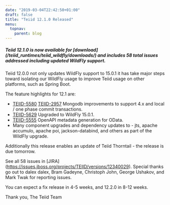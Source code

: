 ```yaml
---
date: "2019-03-04T22:42:50+01:00"
draft: false
title: "Teiid 12.1.0 Released"
menu:
  topnav:
    parent: blog
---
```


##### Teiid 12.1.0 is now available for [download] (/teiid_runtimes/teiid_wildfly/downloads/) and includes 58 total issues addressed including updated WildFly support.

<!--more-->

Teiid 12.0.0 not only updates WildFly support to 15.0.1 it has take major steps toward isolating our WildFly usage to improve Teiid usage on other platforms, such as Spring Boot.

The feature highlights for 12.1 are:

<ul>
  <li><a href="https://issues.jboss.org/browse/TEIID-5580">TEIID-5580</a> <a href="https://issues.jboss.org/browse/TEIID-2957">TEIID-2957</a> Mongodb improvements to support 4.x and local / one phase commit transactions.</li>
  <li><a href="https://issues.jboss.org/browse/TEIID-5629">TEIID-5629</a> Upgraded to WildFly 15.0.1.</li>
  <li><a href="https://issues.jboss.org/browse/TEIID-5555">TEIID-5555</a> OpenAPI metadata generation for OData.</li>
  <li>Many component upgrades and dependency updates to - jts, apache accumulo, apache poi, jackson-databind, and others as part of the WildFly upgrade.</li>
</ul>

Additionally this release enables an update of Teiid Thorntail - the release is due tomorrow.

See all 58 issues in [JIRA] (https://issues.jboss.org/projects/TEIID/versions/12340029).  Special thanks go out to dalex dalex, Bram Gadeyne, Christoph John, George Ushakov, and Mark Twak for reporting issues.

You can expect a fix release in 4-5 weeks, and 12.2.0 in 8-12 weeks.

Thank you, 
The Teiid Team

